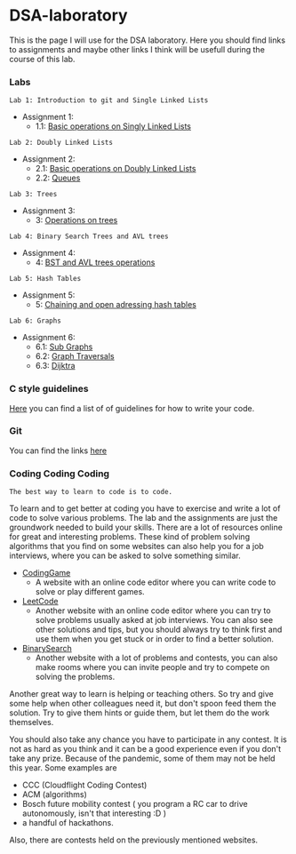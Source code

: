 # DSA-laboratory

This is the page I will use for the DSA laboratory. Here you should find links to assignments and maybe other links 
I think will be usefull during the course of this lab.

### Labs

```
Lab 1: Introduction to git and Single Linked Lists
```
* Assignment 1:
	- 1.1: [Basic operations on Singly Linked Lists](https://classroom.github.com/a/ZpU-nDvV)
	
```
Lab 2: Doubly Linked Lists
```
* Assignment 2:
	- 2.1: [Basic operations on Doubly Linked Lists](https://classroom.github.com/a/TyST7F8_) 
	- 2.2: [Queues](https://classroom.github.com/a/eIFpwvu4)
	
```
Lab 3: Trees
```
* Assignment 3:
	- 3: [Operations on trees](https://classroom.github.com/a/JAZOcZiP) 
```
Lab 4: Binary Search Trees and AVL trees
```
* Assignment 4:
	- 4: [BST and AVL trees operations](https://classroom.github.com/a/t-y9xx2U)
```
Lab 5: Hash Tables
```
* Assignment 5:
	- 5: [Chaining and open adressing hash tables](https://classroom.github.com/a/3KvNgs_r)

```
Lab 6: Graphs
```
* Assignment 6:
	- 6.1: [Sub Graphs](https://classroom.github.com/a/WBzAs3Nv)
	- 6.2: [Graph Traversals](https://classroom.github.com/a/2D1LSDHh)
	- 6.3: [Dijktra](https://classroom.github.com/a/GUK-FvWr) 


### C style guidelines
[Here](https://github.com/horneac/DSA-laboratory/tree/main/c-guidelines) you can find a list of of guidelines for how to write your code.

### Git

You can find the links [here](https://github.com/horneac/DSA-laboratory/tree/main/git)

### Coding Coding Coding
```
The best way to learn to code is to code.
```

To learn and to get better at coding you have to exercise and write a lot of code to solve various problems. The lab and the assignments are just the groundwork needed to build your skills.
There are a lot of resources online for great and interesting problems.
These kind of problem solving algorithms that you find on some websites can also help you for a job interviews, where you can be asked to solve something similar.

* [CodingGame](https://codingame.com)
	- A website with an online code editor where you can write code to solve or play different games.
* [LeetCode](https://leetcode.com)
	- Another website with an online code editor where you can try to solve problems usually asked at job interviews. You can also see other solutions and tips, but you should always try to think first and use them when you get stuck or in order to find a better solution.
* [BinarySearch](https://binarysearch.com/)
	- Another website with a lot of problems and contests, you can also make rooms where you can invite people and try to compete on solving the problems.

Another great way to learn is helping or teaching others. So try and give some help when other colleagues need it, but don't spoon feed them the solution. Try to give them hints or guide them, but let them do the work themselves.


You should also take any chance you have to participate in any contest. It is not as hard as you think and it can be a good experience even if you don't take any prize.
Because of the pandemic, some of them may not be held this year. Some examples are
* CCC (Cloudflight Coding Contest) 
* ACM (algorithms)
* Bosch future mobility contest ( you program a RC car to drive autonomously, isn't that interesting :D )
* a handful of hackathons.

Also, there are contests held on the previously mentioned websites.
